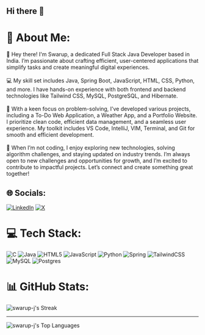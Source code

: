 ## Hi there 👋

<!--
**swarup-j/swarup-j** is a ✨ _special_ ✨ repository because its `README.md` (this file) appears on your GitHub profile.

Here are some ideas to get you started:

- 🔭 I’m currently working on ...
- 🌱 I’m currently learning ...
- 👯 I’m looking to collaborate on ...
- 🤔 I’m looking for help with ...
- 💬 Ask me about ...
- 📫 How to reach me: ...
- 😄 Pronouns: ...
- ⚡ Fun fact: ...
-->
# 💫 About Me:
👋 Hey there! I'm Swarup, a dedicated Full Stack Java Developer based in India. I’m passionate about crafting efficient, user-centered applications that simplify tasks and create meaningful digital experiences.<br><br>💻 My skill set includes Java, Spring Boot, JavaScript, HTML, CSS, Python, and more. I have hands-on experience with both frontend and backend technologies like  Tailwind CSS, MySQL, PostgreSQL, and Hibernate.<br><br>🚀 With a keen focus on problem-solving, I’ve developed various projects, including a To-Do Web Application, a Weather App, and a Portfolio Website. I prioritize clean code, efficient data management, and a seamless user experience. My toolkit includes VS Code, IntelliJ, VIM, Terminal, and Git for smooth and efficient development.<br><br>🌱 When I’m not coding, I enjoy exploring new technologies, solving algorithm challenges, and staying updated on industry trends. I’m always open to new challenges and opportunities for growth, and I’m excited to contribute to impactful projects. Let’s connect and create something great together!


## 🌐 Socials:
[![LinkedIn](https://img.shields.io/badge/LinkedIn-%230077B5.svg?logo=linkedin&logoColor=white)](https://linkedin.com/in/swarupj) [![X](https://img.shields.io/badge/X-black.svg?logo=X&logoColor=white)](https://x.com/swrp_j) 

# 💻 Tech Stack:
![C](https://img.shields.io/badge/c-%2300599C.svg?style=for-the-badge&logo=c&logoColor=white) ![Java](https://img.shields.io/badge/java-%23ED8B00.svg?style=for-the-badge&logo=openjdk&logoColor=white) ![HTML5](https://img.shields.io/badge/html5-%23E34F26.svg?style=for-the-badge&logo=html5&logoColor=white) ![JavaScript](https://img.shields.io/badge/javascript-%23323330.svg?style=for-the-badge&logo=javascript&logoColor=%23F7DF1E) ![Python](https://img.shields.io/badge/python-3670A0?style=for-the-badge&logo=python&logoColor=ffdd54) ![Spring](https://img.shields.io/badge/spring-%236DB33F.svg?style=for-the-badge&logo=spring&logoColor=white) ![TailwindCSS](https://img.shields.io/badge/tailwindcss-%2338B2AC.svg?style=for-the-badge&logo=tailwind-css&logoColor=white) ![MySQL](https://img.shields.io/badge/mysql-4479A1.svg?style=for-the-badge&logo=mysql&logoColor=white) ![Postgres](https://img.shields.io/badge/postgres-%23316192.svg?style=for-the-badge&logo=postgresql&logoColor=white)
# 📊 GitHub Stats:
![swarup-j's Streak](https://github-readme-streak-stats.herokuapp.com/?user=swarup-j&theme=dark&hide_border=true)

---

![swarup-j's Top Languages](https://github-readme-stats.vercel.app/api/top-langs/?username=swarup-j&theme=dark&show_icons=true&hide_border=true&layout=compact)

<!-- Proudly created with GPRM ( https://gprm.itsvg.in ) -->
